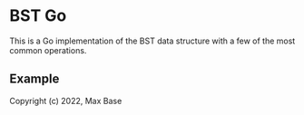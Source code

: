# BST Go

This is a Go implementation of the BST data structure with a few of the most common operations.

## Example

Copyright (c) 2022, Max Base
